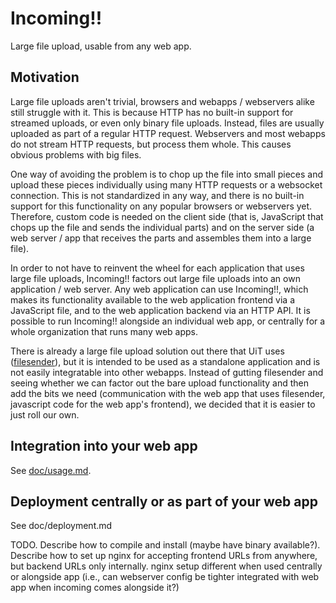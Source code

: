 Incoming!!
==========

Large file upload, usable from any web app.


Motivation
----------

Large file uploads aren't trivial, browsers and webapps / webservers alike still struggle with it. This is because HTTP has no built-in support for streamed uploads, or even only binary file uploads. Instead, files are usually uploaded as part of a regular HTTP request. Webservers and most webapps do not stream HTTP requests, but process them whole. This causes obvious problems with big files.

One way of avoiding the problem is to chop up the file into small pieces and upload these pieces individually using many HTTP requests or a websocket connection. This is not standardized in any way, and there is no built-in support for this functionality on any popular browsers or webservers yet. Therefore, custom code is needed on the client side (that is, JavaScript that chops up the file and sends the individual parts) and on the server side (a web server / app that receives the parts and assembles them into a large file).

In order to not have to reinvent the wheel for each application that uses large file uploads, Incoming!! factors out large file uploads into an own application / web server. Any web application can use Incoming!!, which makes its functionality available to the web application frontend via a JavaScript file, and to the web application backend via an HTTP API. It is possible to run Incoming!! alongside an individual web app, or centrally for a whole organization that runs many web apps.

There is already a large file upload solution out there that UiT uses ([filesender](https://www.filesender.org/)), but it is intended to be used as a standalone application and is not easily integratable into other webapps. Instead of gutting filesender and seeing whether we can factor out the bare upload functionality and then add the bits we need (communication with the web app that uses filesender, javascript code for the web app's frontend), we decided that it is easier to just roll our own.


Integration into your web app
-----------------------------

See [doc/usage.md](doc/usage.md).


Deployment centrally or as part of your web app
-----------------------------------------------

See doc/deployment.md

TODO. Describe how to compile and install (maybe have binary available?). Describe how to set up nginx for accepting frontend URLs from anywhere, but backend URLs only internally. nginx setup different when used centrally or alongside app (i.e., can webserver config be tighter integrated with web app when incoming comes alongside it?)
